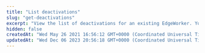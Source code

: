 ```yaml
---
title: "List deactivations"
slug: "get-deactivations"
excerpt: "View the list of deactivations for an existing EdgeWorker. You can limit the results to a specific `version`."
hidden: false
createdAt: "Wed May 26 2021 16:56:12 GMT+0000 (Coordinated Universal Time)"
updatedAt: "Wed Dec 06 2023 20:56:18 GMT+0000 (Coordinated Universal Time)"
---
```

